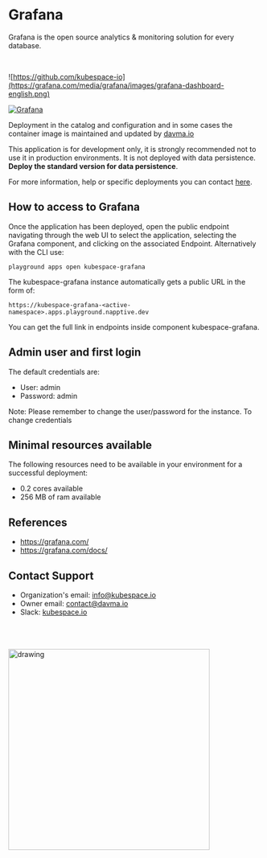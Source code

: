 # Grafana

Grafana is the open source analytics & monitoring solution for every database.

</br>

![https://github.com/kubespace-io](https://grafana.com/media/grafana/images/grafana-dashboard-english.png)

[![Grafana](https://github.com/kubespace-io/napptive-applications/actions/workflows/grafana-actions.yml/badge.svg)](https://github.com/kubespace-io/napptive-applications/actions/workflows/grafana-actions.yml)

Deployment in the catalog and configuration and in some cases the container image is maintained and updated by [davma.io](https://github.com/davma-io)

This application is for development only, it is strongly recommended not to use it in production environments. It is not deployed with data persistence. __Deploy the standard version for data persistence__. 

For more information, help or specific deployments you can contact [here](mailto:contact@davma.io).


## How to access to Grafana

Once the application has been deployed, open the public endpoint navigating through the web UI to select the application, selecting the Grafana component, and clicking on the associated Endpoint. Alternatively with the CLI use:

```
playground apps open kubespace-grafana
```

The kubespace-grafana instance automatically gets a public URL in the form of:
```
https://kubespace-grafana-<active-namespace>.apps.playground.napptive.dev
```
You can get the full link in endpoints inside component kubespace-grafana.

## Admin user and first login
The default credentials are:
- User: admin
- Password: admin

Note: Please remember to change the user/password for the instance. To change credentials

## Minimal resources available
The following resources need to be available in your environment for a successful deployment:
- 0.2 cores available
- 256 MB of ram available

## References
* https://grafana.com/
* https://grafana.com/docs/

## Contact Support

- Organization's email: [info@kubespace.io](mailto:info@kubespace.io)
- Owner email: [contact@davma.io](mailto:contact@davma.io)
- Slack: [kubespace.io](https://join.slack.com/t/kubespaceio/shared_invite/zt-1twwd0egh-L8Hz1qz__BJXPQqOUdy3JA)

</br>
</br>
</br>

<img src="https://raw.githubusercontent.com/kubespace-io/.github/main/resources/images/kubespace.io-logo-white.png" alt="drawing" width="400"/> 

</br>
</br>
</br>